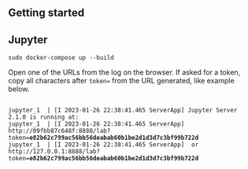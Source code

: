 ## Getting started

## Jupyter

```
sudo docker-compose up --build
```

Open one of the URLs from the log on the browser. If asked for a token, copy all characters after ```token=``` from the URL generated, like example below.

<pre><code>
jupyter_1  | [I 2023-01-26 22:38:41.465 ServerApp] Jupyter Server 2.1.0 is running at:
jupyter_1  | [I 2023-01-26 22:38:41.465 ServerApp] http://09fbb87c648f:8888/lab?token=<b>e82b62c799ac56bb56deabab60b1be2d1d3d7c3bf99b722d</b>
jupyter_1  | [I 2023-01-26 22:38:41.465 ServerApp]  or http://127.0.0.1:8888/lab?token=<b>e82b62c799ac56bb56deabab60b1be2d1d3d7c3bf99b722d</b>
</code></pre>